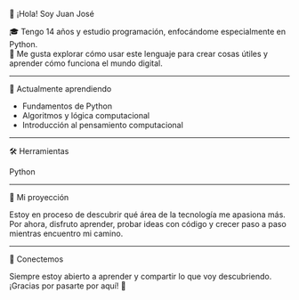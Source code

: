 👋 ¡Hola! Soy Juan José

🎓 Tengo 14 años y estudio programación, enfocándome especialmente en Python.  
🐍 Me gusta explorar cómo usar este lenguaje para crear cosas útiles y aprender cómo funciona el mundo digital.

---

🧠 Actualmente aprendiendo

- Fundamentos de Python  
- Algoritmos y lógica computacional  
- Introducción al pensamiento computacional  

---

🛠️ Herramientas

Python

---

🎯 Mi proyección

Estoy en proceso de descubrir qué área de la tecnología me apasiona más.  
Por ahora, disfruto aprender, probar ideas con código y crecer paso a paso mientras encuentro mi camino.

---

🤝 Conectemos

Siempre estoy abierto a aprender y compartir lo que voy descubriendo.  
¡Gracias por pasarte por aquí! 🙌